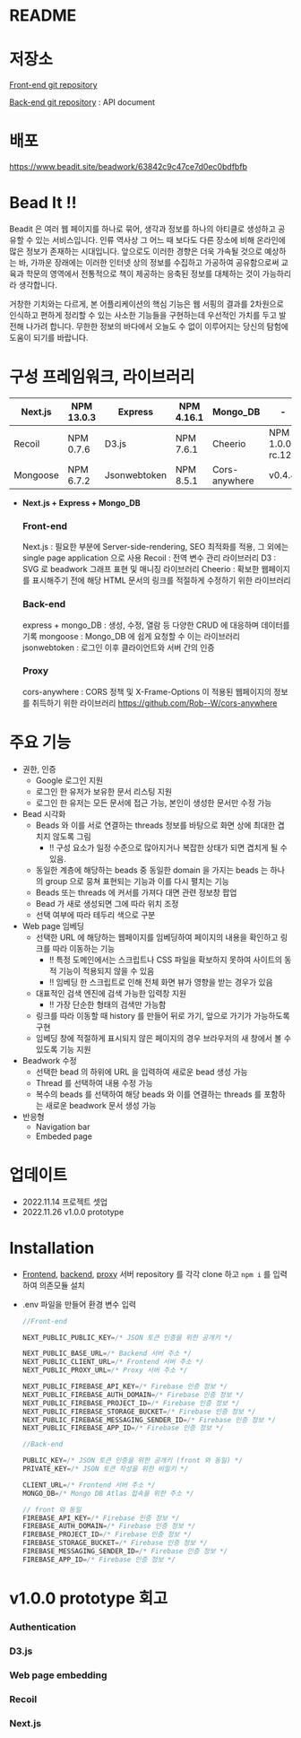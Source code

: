 # README

# 저장소

[Front-end git repository](https://github.com/bead-it/bead-it-client)

[Back-end git repository](https://github.com/bead-it/bead-it-server) : API document

# 배포

https://www.beadit.site/beadwork/63842c9c47ce7d0ec0bdfbfb

# Bead It !!

Beadit 은 여러 웹 페이지를 하나로 묶어, 생각과 정보를 하나의 아티클로 생성하고 공유할 수 있는 서비스입니다. 인류 역사상 그 어느 때 보다도 다른 장소에 비해 온라인에 많은 정보가 존재하는 시대입니다. 앞으로도 이러한 경향은 더욱 가속될 것으로 예상하는 바, 가까운 장래에는 이러한 인터넷 상의 정보를 수집하고 가공하여 공유함으로써 교육과 학문의 영역에서 전통적으로 책이 제공하는 응축된 정보를 대체하는 것이 가능하리라 생각합니다.

거창한 기치와는 다르게, 본 어플리케이션의 핵심 기능은 웹 서핑의 결과를 2차원으로 인식하고 편하게 정리할 수 있는 사소한 기능들을 구현하는데 우선적인 가치를 두고 발전해 나가려 합니다. 무한한 정보의 바다에서 오늘도 수 없이 이루어지는 당신의 탐험에 도움이 되기를 바랍니다.

# 구성 프레임워크, 라이브러리

| Next.js  | NPM 13.0.3 | Express      | NPM 4.16.1 | Mongo_DB      | -               |
| -------- | ---------- | ------------ | ---------- | ------------- | --------------- |
| Recoil   | NPM 0.7.6  | D3.js        | NPM 7.6.1  | Cheerio       | NPM 1.0.0-rc.12 |
| Mongoose | NPM 6.7.2  | Jsonwebtoken | NPM 8.5.1  | Cors-anywhere | v0.4.4          |

- **Next.js + Express + Mongo_DB**
  ### Front-end
  Next.js : 필요한 부분에 Server-side-rendering, SEO 최적화를 적용, 그 외에는 single page application 으로 사용
  Recoil : 전역 변수 관리 라이브러리
  D3 : SVG 로 beadwork 그래프 표현 및 매니징 라이브러리
  Cheerio : 확보한 웹페이지를 표시해주기 전에 해당 HTML 문서의 링크를 적절하게 수정하기 위한 라이브러리
  ### Back-end
  express + mongo_DB : 생성, 수정, 열람 등 다양한 CRUD 에 대응하며 데이터를 기록
  mongoose : Mongo_DB 에 쉽게 요청할 수 이는 라이브러리
  jsonwebtoken : 로그인 이후 클라이언트와 서버 간의 인증
  ### Proxy
  cors-anywhere : CORS 정책 및 X-Frame-Options 이 적용된 웹페이지의 정보를 취득하기 위한 라이브러리
  https://github.com/Rob--W/cors-anywhere

# 주요 기능

- 권한, 인증
  - Google 로그인 지원
  - 로그인 한 유저가 보유한 문서 리스팅 지원
  - 로그인 한 유저는 모든 문서에 접근 가능, 본인이 생성한 문서만 수정 가능
- Bead 시각화
  - Beads 와 이를 서로 연결하는 threads 정보를 바탕으로 화면 상에 최대한 겹치지 않도록 그림
    - !! 구성 요소가 일정 수준으로 많아지거나 복잡한 상태가 되면 겹치게 될 수 있음.
  - 동일한 계층에 해당하는 beads 중 동일한 domain 을 가지는 beads 는 하나의 group 으로 뭉쳐 표현되는 기능과 이를 다시 펼치는 기능
  - Beads 또는 threads 에 커서를 가져다 대면 관련 정보창 팝업
  - Bead 가 새로 생성되면 그에 따라 위치 조정
  - 선택 여부에 따라 테두리 색으로 구분
- Web page 임베딩
  - 선택한 URL 에 해당하는 웹페이지를 임베딩하여 페이지의 내용을 확인하고 링크를 따라 이동하는 기능
    - !! 특정 도메인에서는 스크립트나 CSS 파일을 확보하지 못하여 사이트의 동적 기능이 적용되지 않을 수 있음
    - !! 임베딩 한 스크립트로 인해 전체 화면 뷰가 영향을 받는 경우가 있음
  - 대표적인 검색 엔진에 검색 가능한 입력창 지원
    - !! 가장 단순한 형태의 검색만 가능함
  - 링크를 따라 이동할 때 history 를 만들어 뒤로 가기, 앞으로 가기가 가능하도록 구현
  - 임베딩 창에 적절하게 표시되지 않은 페이지의 경우 브라우저의 새 창에서 볼 수 있도록 기능 지원
- Beadwork 수정
  - 선택한 bead 의 하위에 URL 을 입력하여 새로운 bead 생성 가능
  - Thread 를 선택하여 내용 수정 가능
  - 복수의 beads 를 선택하여 해당 beads 와 이를 연결하는 threads 를 포함하는 새로운 beadwork 문서 생성 가능
- 반응형
  - Navigation bar
  - Embeded page

# 업데이트

- 2022.11.14 프로젝트 셋업
- 2022.11.26 v1.0.0 prototype

# Installation

- [Frontend](https://github.com/bead-it/bead-it-client), [backend](https://github.com/bead-it/bead-it-server), [proxy](https://github.com/Rob--W/cors-anywhere) 서버 repository 를 각각 clone 하고 `npm i` 를 입력하여 의존모듈 설치
- .env 파일을 만들어 환경 변수 입력

  ```jsx
  //Front-end

  NEXT_PUBLIC_PUBLIC_KEY=/* JSON 토큰 인증을 위한 공개키 */

  NEXT_PUBLIC_BASE_URL=/* Backend 서버 주소 */
  NEXT_PUBLIC_CLIENT_URL=/* Frontend 서버 주소 */
  NEXT_PUBLIC_PROXY_URL=/* Proxy 서버 주소 */

  NEXT_PUBLIC_FIREBASE_API_KEY=/* Firebase 인증 정보 */
  NEXT_PUBLIC_FIREBASE_AUTH_DOMAIN=/* Firebase 인증 정보 */
  NEXT_PUBLIC_FIREBASE_PROJECT_ID=/* Firebase 인증 정보 */
  NEXT_PUBLIC_FIREBASE_STORAGE_BUCKET=/* Firebase 인증 정보 */
  NEXT_PUBLIC_FIREBASE_MESSAGING_SENDER_ID=/* Firebase 인증 정보 */
  NEXT_PUBLIC_FIREBASE_APP_ID=/* Firebase 인증 정보 */
  ```

  ```jsx
  //Back-end

  PUBLIC_KEY=/* JSON 토큰 인증을 위한 공개키 (front 와 동일) */
  PRIVATE_KEY=/* JSON 토큰 작성을 위한 비밀키 */

  CLIENT_URL=/* Frontend 서버 주소 */
  MONGO_DB=/* Mongo DB Atlas 접속을 위한 주소 */

  // front 와 동일
  FIREBASE_API_KEY=/* Firebase 인증 정보 */
  FIREBASE_AUTH_DOMAIN=/* Firebase 인증 정보 */
  FIREBASE_PROJECT_ID=/* Firebase 인증 정보 */
  FIREBASE_STORAGE_BUCKET=/* Firebase 인증 정보 */
  FIREBASE_MESSAGING_SENDER_ID=/* Firebase 인증 정보 */
  FIREBASE_APP_ID=/* Firebase 인증 정보 */
  ```

# v1.0.0 prototype 회고

### Authentication

### D3.js

### Web page embedding

### Recoil

### Next.js
